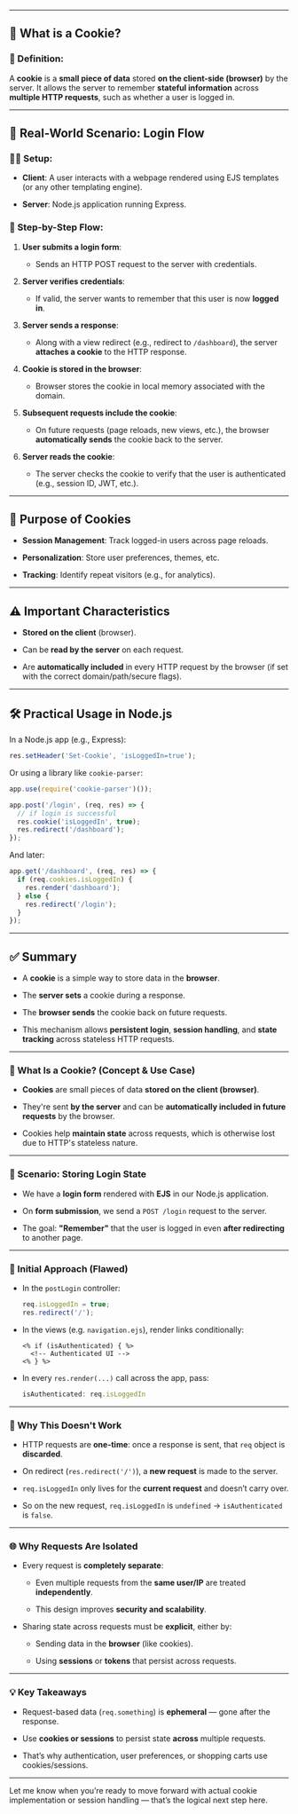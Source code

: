 
---

## 🔐 What is a Cookie?

### 📌 Definition:

A **cookie** is a **small piece of data** stored **on the client-side (browser)** by the server. It allows the server to remember **stateful information** across **multiple HTTP requests**, such as whether a user is logged in.

---

## 🧭 Real-World Scenario: Login Flow

### 🧑‍💻 Setup:

- **Client**: A user interacts with a webpage rendered using EJS templates (or any other templating engine).
    
- **Server**: Node.js application running Express.
    

### 👣 Step-by-Step Flow:

1. **User submits a login form**:
    
    - Sends an HTTP POST request to the server with credentials.
        
2. **Server verifies credentials**:
    
    - If valid, the server wants to remember that this user is now **logged in**.
        
3. **Server sends a response**:
    
    - Along with a view redirect (e.g., redirect to `/dashboard`), the server **attaches a cookie** to the HTTP response.
        
4. **Cookie is stored in the browser**:
    
    - Browser stores the cookie in local memory associated with the domain.
        
5. **Subsequent requests include the cookie**:
    
    - On future requests (page reloads, new views, etc.), the browser **automatically sends** the cookie back to the server.
        
6. **Server reads the cookie**:
    
    - The server checks the cookie to verify that the user is authenticated (e.g., session ID, JWT, etc.).
        

---

## 🍪 Purpose of Cookies

- **Session Management**: Track logged-in users across page reloads.
    
- **Personalization**: Store user preferences, themes, etc.
    
- **Tracking**: Identify repeat visitors (e.g., for analytics).
    

---

## ⚠️ Important Characteristics

- **Stored on the client** (browser).
    
- Can be **read by the server** on each request.
    
- Are **automatically included** in every HTTP request by the browser (if set with the correct domain/path/secure flags).
    

---

## 🛠️ Practical Usage in Node.js

In a Node.js app (e.g., Express):

```js
res.setHeader('Set-Cookie', 'isLoggedIn=true');
```

Or using a library like `cookie-parser`:

```js
app.use(require('cookie-parser')());

app.post('/login', (req, res) => {
  // if login is successful
  res.cookie('isLoggedIn', true);
  res.redirect('/dashboard');
});
```

And later:

```js
app.get('/dashboard', (req, res) => {
  if (req.cookies.isLoggedIn) {
    res.render('dashboard');
  } else {
    res.redirect('/login');
  }
});
```

---

## ✅ Summary

- A **cookie** is a simple way to store data in the **browser**.
    
- The **server sets** a cookie during a response.
    
- The **browser sends** the cookie back on future requests.
    
- This mechanism allows **persistent login**, **session handling**, and **state tracking** across stateless HTTP requests.
    


---

### 🔐 What Is a Cookie? (Concept & Use Case)

- **Cookies** are small pieces of data **stored on the client (browser)**.
    
- They're sent **by the server** and can be **automatically included in future requests** by the browser.
    
- Cookies help **maintain state** across requests, which is otherwise lost due to HTTP's stateless nature.
    

---

### 🧭 Scenario: Storing Login State

- We have a **login form** rendered with **EJS** in our Node.js application.
    
- On **form submission**, we send a `POST /login` request to the server.
    
- The goal: **"Remember"** that the user is logged in even **after redirecting** to another page.
    

---

### 🧪 Initial Approach (Flawed)

- In the `postLogin` controller:
    
    ```js
    req.isLoggedIn = true;
    res.redirect('/');
    ```
    
- In the views (e.g. `navigation.ejs`), render links conditionally:
    
    ```ejs
    <% if (isAuthenticated) { %>
      <!-- Authenticated UI -->
    <% } %>
    ```
    
- In every `res.render(...)` call across the app, pass:
    
    ```js
    isAuthenticated: req.isLoggedIn
    ```
    

---

### 🧨 Why This Doesn't Work

- HTTP requests are **one-time**: once a response is sent, that `req` object is **discarded**.
    
- On redirect (`res.redirect('/')`), a **new request** is made to the server.
    
- `req.isLoggedIn` only lives for the **current request** and doesn’t carry over.
    
- So on the new request, `req.isLoggedIn` is `undefined` → `isAuthenticated` is `false`.
    

---

### 🌐 Why Requests Are Isolated

- Every request is **completely separate**:
    
    - Even multiple requests from the **same user/IP** are treated **independently**.
        
    - This design improves **security and scalability**.
        
- Sharing state across requests must be **explicit**, either by:
    
    - Sending data in the **browser** (like cookies).
        
    - Using **sessions** or **tokens** that persist across requests.
        

---

### 💡 Key Takeaways

- Request-based data (`req.something`) is **ephemeral** — gone after the response.
    
- Use **cookies or sessions** to persist state **across** multiple requests.
    
- That’s why authentication, user preferences, or shopping carts use cookies/sessions.
    

---

Let me know when you’re ready to move forward with actual cookie implementation or session handling — that’s the logical next step here.